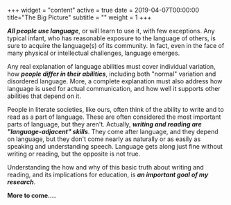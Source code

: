 +++
widget = "content"
active = true
date = 2019-04-07T00:00:00
title="The Big Picture"
subtitle = ""
weight = 1
+++

***All people use language***, or will learn to use it, with few
exceptions. Any typical infant, who has reasonable exposure to the
language of others, is sure to acquire the language(s) of its
community. In fact, even in the face of many physical or intellectual
challenges, language emerges.

Any real explanation of language abilities must cover individual
variation, how ***people differ in their abilities***, including both
"normal" variation and disordered language. More, a complete
explanation must also address how language is used for actual
communication, and how well it supports other abilities that depend on
it.

People in literate societies, like ours, often think of the ability
to write and to read as a part of language. These are often considered
the most important parts of language, but they aren't. Actually,
***writing and reading are "language-adjacent" skills***. They come
after language, and they depend on language, but they don't come
nearly as naturally or as easily as speaking and understanding
speech. Language gets along just fine without writing or reading, but
the opposite is not true.

Understanding the how and why of this basic truth about writing and
reading, and its implications for education, is ***an important goal
of my research***.

**More to come....**
